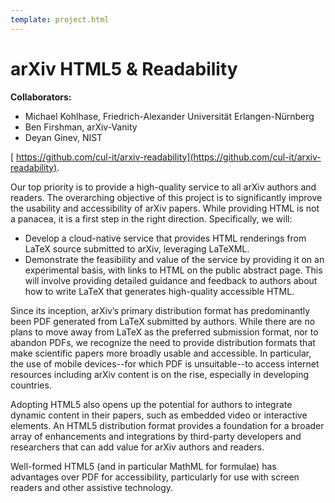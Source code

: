 ```yaml
---
template: project.html
---
```

# arXiv HTML5 & Readability

**Collaborators:**
- Michael Kohlhase, Friedrich-Alexander Universität Erlangen-Nürnberg
- Ben Firshman, arXiv-Vanity
- Deyan Ginev, NIST

[<i class="fa fa-github"></i> https://github.com/cul-it/arxiv-readability](https://github.com/cul-it/arxiv-readability).

Our top priority is to provide a high-quality service to all arXiv authors and
readers. The overarching objective of this project is to significantly improve
the usability and accessibility of arXiv papers. While providing HTML is not a
panacea, it is a first step in the right direction. Specifically, we will:

- Develop a cloud-native service that provides HTML renderings from LaTeX
  source submitted to arXiv, leveraging LaTeXML.
- Demonstrate the feasibility and value of the service by providing it on an
  experimental basis, with links to HTML on the public abstract page. This will
  involve providing detailed guidance and feedback to authors about how to
  write LaTeX that generates high-quality accessible HTML.

Since its inception, arXiv’s primary distribution format has predominantly been PDF generated from LaTeX submitted by authors. While there are no plans to move away from LaTeX as the
preferred submission format, nor to abandon PDFs, we recognize the need to
provide distribution formats that make scientific papers more broadly usable
and accessible. In particular, the use of mobile devices--for which PDF is
unsuitable--to access internet resources including arXiv content is on the rise,
especially in developing countries.

Adopting HTML5 also opens up the potential for authors to integrate dynamic
content in their papers, such as embedded video or interactive elements. An
HTML5 distribution format provides a foundation for a broader array of
enhancements and integrations by third-party developers and researchers that
can add value for arXiv authors and readers.

Well-formed HTML5 (and in particular MathML for formulae) has advantages over
PDF for accessibility, particularly for use with screen readers and other
assistive technology.
